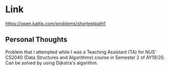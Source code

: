 # Link

https://open.kattis.com/problems/shortestpath1

## Personal Thoughts

Problem that I attempted while I was a Teaching Assistant (TA) for NUS' CS2040 (Data Structures and Algorithms) course in Semester 2 of AY19/20. Can be solved by using Dijkstra's algorithm.

